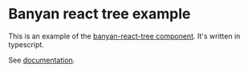 # Banyan react tree example

This is an example of the [banyan-react-tree component](https://github.com/mbraak/banyan-react-tree). It's written in typescript.

See [documentation](https://mbraak.gitbooks.io/banyan-react-tree/content/).
